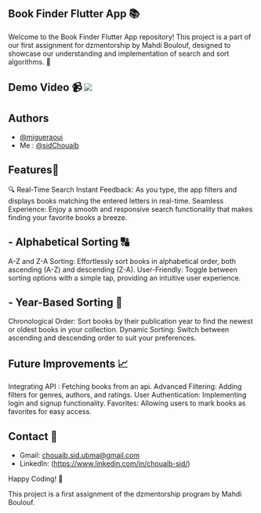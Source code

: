 ## Book Finder Flutter App 📚 
Welcome to the Book Finder Flutter App repository! This project is a part of our first assignment for dzmentorship by Mahdi Boulouf, designed to showcase our understanding and implementation of search and sort algorithms. 🚀

## Demo Video 📹  ![](https://github.com/sidChouaib/Books_App/blob/main/search%20and%20sort%20book%20app.gif)
## Authors
- [@migueraoui](https://github.com/migueraoui)
- Me : [@sidChouaib](https://github.com/sidChouaib)

 ## Features🌟
🔍 Real-Time Search
Instant Feedback: As you type, the app filters and displays books matching the entered letters in real-time.
Seamless Experience: Enjoy a smooth and responsive search functionality that makes finding your favorite books a breeze.

## - Alphabetical Sorting 🔠 
A-Z and Z-A Sorting: Effortlessly sort books in alphabetical order, both ascending (A-Z) and descending (Z-A).
User-Friendly: Toggle between sorting options with a simple tap, providing an intuitive user experience.
## - Year-Based Sorting 📅 
Chronological Order: Sort books by their publication year to find the newest or oldest books in your collection.
Dynamic Sorting: Switch between ascending and descending order to suit your preferences.

## Future Improvements 📈 
Integrating API : Fetching books from an api.
Advanced Filtering: Adding filters for genres, authors, and ratings.
User Authentication: Implementing login and signup functionality.
Favorites: Allowing users to mark books as favorites for easy access.

## Contact 📧 
- Gmail: chouaib.sid.ubma@gmail.com
- LinkedIn: (https://www.linkedin.com/in/chouaib-sid/)

Happy Coding! 🎉

This project is a first assignment of the dzmentorship program by Mahdi Boulouf.

